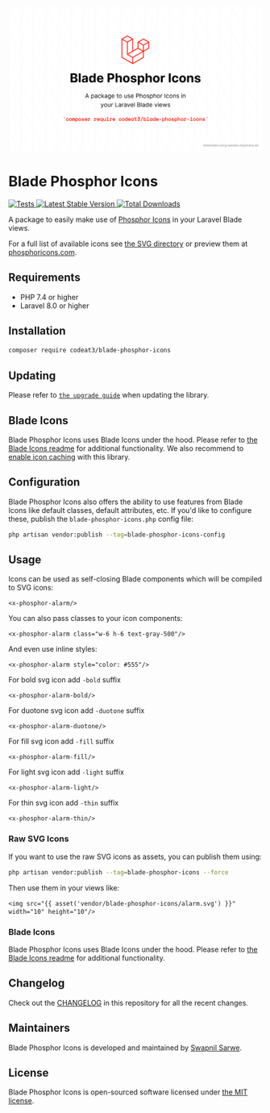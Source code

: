 <p align="center">
    <img src="./socialcard-blade-phosphor-icons.png" width="1280" title="Social Card Blade Phosphor Icons">
</p>

# Blade Phosphor Icons

<a href="https://github.com/codeat3/blade-phosphor-icons/actions?query=workflow%3ATests">
    <img src="https://github.com/codeat3/blade-phosphor-icons/workflows/Tests/badge.svg" alt="Tests">
</a>
<a href="https://packagist.org/packages/codeat3/blade-phosphor-icons">
    <img src="https://img.shields.io/packagist/v/codeat3/blade-phosphor-icons" alt="Latest Stable Version">
</a>
<a href="https://packagist.org/packages/codeat3/blade-phosphor-icons">
    <img src="https://img.shields.io/packagist/dt/codeat3/blade-phosphor-icons" alt="Total Downloads">
</a>

A package to easily make use of [Phosphor Icons](https://github.com/phosphor-icons/phosphor-icons) in your Laravel Blade views.

For a full list of available icons see [the SVG directory](resources/svg) or preview them at [phosphoricons.com](https://phosphoricons.com/).

## Requirements

- PHP 7.4 or higher
- Laravel 8.0 or higher

## Installation

```bash
composer require codeat3/blade-phosphor-icons
```

## Updating

Please refer to [`the upgrade guide`](UPGRADE.md) when updating the library.

## Blade Icons

Blade Phosphor Icons uses Blade Icons under the hood. Please refer to [the Blade Icons readme](https://github.com/blade-ui-kit/blade-icons) for additional functionality. We also recommend to [enable icon caching](https://github.com/blade-ui-kit/blade-icons#caching) with this library.

## Configuration

Blade Phosphor Icons also offers the ability to use features from Blade Icons like default classes, default attributes, etc. If you'd like to configure these, publish the `blade-phosphor-icons.php` config file:

```bash
php artisan vendor:publish --tag=blade-phosphor-icons-config
```

## Usage

Icons can be used as self-closing Blade components which will be compiled to SVG icons:

```blade
<x-phosphor-alarm/>
```

You can also pass classes to your icon components:

```blade
<x-phosphor-alarm class="w-6 h-6 text-gray-500"/>
```

And even use inline styles:

```blade
<x-phosphor-alarm style="color: #555"/>
```

For bold svg icon add `-bold` suffix

```blade
<x-phosphor-alarm-bold/>
```

For duotone svg icon add `-duotone` suffix

```blade
<x-phosphor-alarm-duotone/>
```

For fill svg icon add `-fill` suffix

```blade
<x-phosphor-alarm-fill/>
```

For light svg icon add `-light` suffix

```blade
<x-phosphor-alarm-light/>
```

For thin svg icon add `-thin` suffix

```blade
<x-phosphor-alarm-thin/>
```
### Raw SVG Icons

If you want to use the raw SVG icons as assets, you can publish them using:

```bash
php artisan vendor:publish --tag=blade-phosphor-icons --force
```

Then use them in your views like:

```blade
<img src="{{ asset('vendor/blade-phosphor-icons/alarm.svg') }}" width="10" height="10"/>
```

### Blade Icons

Blade Phosphor Icons uses Blade Icons under the hood. Please refer to [the Blade Icons readme](https://github.com/blade-ui-kit/blade-icons) for additional functionality.

## Changelog

Check out the [CHANGELOG](CHANGELOG.md) in this repository for all the recent changes.

## Maintainers

Blade Phosphor Icons is developed and maintained by [Swapnil Sarwe](https://swapnilsarwe.com).

## License

Blade Phosphor Icons is open-sourced software licensed under [the MIT license](LICENSE.md).
